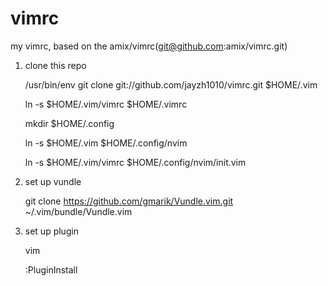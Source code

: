 # vimrc
my vimrc, based on the amix/vimrc(git@github.com:amix/vimrc.git)


1. clone this repo

    /usr/bin/env git clone git://github.com/jayzh1010/vimrc.git $HOME/.vim

    ln -s $HOME/.vim/vimrc $HOME/.vimrc

    mkdir $HOME/.config

    ln -s $HOME/.vim $HOME/.config/nvim

    ln -s $HOME/.vim/vimrc $HOME/.config/nvim/init.vim

2. set up vundle

    git clone https://github.com/gmarik/Vundle.vim.git ~/.vim/bundle/Vundle.vim

3. set up plugin

    vim 

    :PluginInstall

